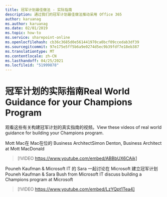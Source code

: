 ```yaml
---
title: 冠军计划最佳做法 - 实际指南
description: 通过我们的冠军计划最佳做法推动采用 Office 365
author: karuanag
ms.author: karuanag
ms.date: 02/01/2019
ms.topic: how-to
ms.service: sharepoint-online
ms.openlocfilehash: cb36c3685d0e561441970ca0bcf09ccedab3df39
ms.sourcegitcommit: 97e175e5ff5b6a9e0274d5ec9b39fdf7e18eb387
ms.translationtype: MT
ms.contentlocale: zh-CN
ms.lasthandoff: 04/25/2021
ms.locfileid: "51999878"
---
```

# <a name="real-world-guidance-for-your-champions-program"></a><span data-ttu-id="84a2c-103">冠军计划的实际指南</span><span class="sxs-lookup"><span data-stu-id="84a2c-103">Real World Guidance for your Champions Program</span></span>

<span data-ttu-id="84a2c-104">观看这些有关构建冠军计划的真实指南的视频。</span><span class="sxs-lookup"><span data-stu-id="84a2c-104">View these videos of real world guidance for building your Champions program.</span></span>  

<span data-ttu-id="84a2c-105">Mott Mac在 Mac在位的 Business Architect</span><span class="sxs-lookup"><span data-stu-id="84a2c-105">Simon Denton, Business Architect at Mott MacDonald</span></span>

> [!VIDEO https://www.youtube.com/embed/ABBbUX6CAik]

<span data-ttu-id="84a2c-106">Pouneh Kaufman & Microsoft IT 的 Sara 一起讨论在 Microsoft 建立冠军计划</span><span class="sxs-lookup"><span data-stu-id="84a2c-106">Pouneh Kaufman & Sara Bush from Microsoft IT discuss building a Champions program at Microsoft</span></span>

> [!VIDEO https://www.youtube.com/embed/LzYQpt1Tea4]
